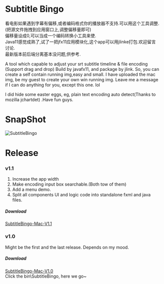# Subtitle Bingo
看电影如果遇到字幕有偏移,或者编码格式你的播放器不支持.可以用这个工具调整.(把源文件拖拽到应用窗口上,调整偏移量即可)  
偏移量设成0,可以当成一个编码转换小工具来使.  
Java11感觉成熟了,试了一把jfx11应用模块化,这个app可以用jlinke打包.欢迎留言讨论.  
最新版本前后端分离基本没问题,供参考.


A tool which capable to  adjust your srt subtitle timeline & file encoding (Support drag and drop)
Build by javafx11, and package by jlink. So, you can create a self contain running img,easy and small.
I have uploaded the mac img, be my guest to create your own win running img. Leave me a message if I can do anything for you, except
 this one. lol

I did hide some easter eggs, eg, plain text encoding auto detect(Thanks to mozilla jchartdet) .Have fun guys.

# SnapShot

![SubtitleBingo](https://user-images.githubusercontent.com/20728002/64157579-846af200-ce69-11e9-83c5-acf56ff60275.png)

# Release
### v1.1   
1. Increase the app width
2. Make encoding input box searchable.(Both tow of them)
3. Add a menu demo. 
4. Split all components UI and logic code into standalone fxml and java files.
##### Download
[SubtitleBingo-Mac-V1.1](https://github.com/kevin-lucifer/SubTitleBingo/releases/download/1.1/SubtitleBingo-Mac-V1.1.zip)

### v1.0    
Might be the first and the last release. Depends on my mood.    
##### Download
[SubtitleBingo-Mac-V1.0](https://github.com/kevin-lucifer/SubTitleBingo/releases/download/1.0/SubtitleBingo.zip)    
Click the bin\SubtitleBingo, here we go~